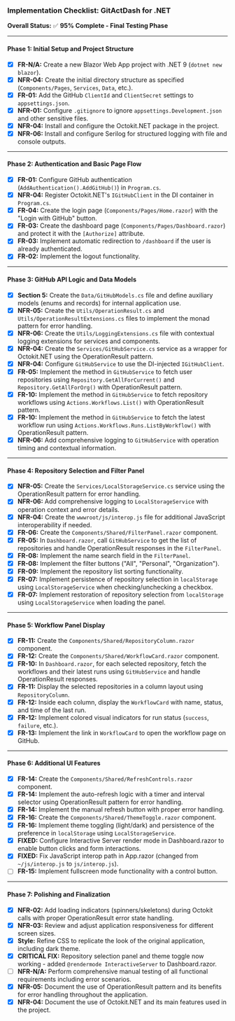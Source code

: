 
### **Implementation Checklist: GitActDash for .NET**

**Overall Status:** ✅ **95% Complete - Final Testing Phase**

---

#### **Phase 1: Initial Setup and Project Structure**
*   [x] **FR-N/A:** Create a new Blazor Web App project with .NET 9 (`dotnet new blazor`).
*   [x] **NFR-04:** Create the initial directory structure as specified (`Components/Pages`, `Services`, `Data`, etc.).
*   [x] **FR-01:** Add the GitHub `ClientId` and `ClientSecret` settings to `appsettings.json`.
*   [x] **NFR-01:** Configure `.gitignore` to ignore `appsettings.Development.json` and other sensitive files.
*   [x] **NFR-04:** Install and configure the Octokit.NET package in the project.
*   [x] **NFR-06:** Install and configure Serilog for structured logging with file and console outputs.

---

#### **Phase 2: Authentication and Basic Page Flow**
*   [x] **FR-01:** Configure GitHub authentication (`AddAuthentication().AddGitHub()`) in `Program.cs`.
*   [x] **NFR-04:** Register Octokit.NET's `IGitHubClient` in the DI container in `Program.cs`.
*   [x] **FR-04:** Create the login page (`Components/Pages/Home.razor`) with the "Login with GitHub" button.
*   [x] **FR-03:** Create the dashboard page (`Components/Pages/Dashboard.razor`) and protect it with the `[Authorize]` attribute.
*   [x] **FR-03:** Implement automatic redirection to `/dashboard` if the user is already authenticated.
*   [x] **FR-02:** Implement the logout functionality.

---

#### **Phase 3: GitHub API Logic and Data Models**
*   [x] **Section 5:** Create the `Data/GitHubModels.cs` file and define auxiliary models (enums and records) for internal application use.
*   [x] **NFR-05:** Create the `Utils/OperationResult.cs` and `Utils/OperationResultExtensions.cs` files to implement the monad pattern for error handling.
*   [x] **NFR-06:** Create the `Utils/LoggingExtensions.cs` file with contextual logging extensions for services and components.
*   [x] **NFR-04:** Create the `Services/GitHubService.cs` service as a wrapper for Octokit.NET using the OperationResult pattern.
*   [x] **NFR-04:** Configure `GitHubService` to use the DI-injected `IGitHubClient`.
*   [x] **FR-05:** Implement the method in `GitHubService` to fetch user repositories using `Repository.GetAllForCurrent()` and `Repository.GetAllForOrg()` with OperationResult pattern.
*   [x] **FR-10:** Implement the method in `GitHubService` to fetch repository workflows using `Actions.Workflows.List()` with OperationResult pattern.
*   [x] **FR-10:** Implement the method in `GitHubService` to fetch the latest workflow run using `Actions.Workflows.Runs.ListByWorkflow()` with OperationResult pattern.
*   [x] **NFR-06:** Add comprehensive logging to `GitHubService` with operation timing and contextual information.

---

#### **Phase 4: Repository Selection and Filter Panel**

*   [x] **NFR-05:** Create the `Services/LocalStorageService.cs` service using the OperationResult pattern for error handling.
*   [x] **NFR-06:** Add comprehensive logging to `LocalStorageService` with operation context and error details.
*   [x] **NFR-04:** Create the `wwwroot/js/interop.js` file for additional JavaScript interoperability if needed.
*   [x] **FR-06:** Create the `Components/Shared/FilterPanel.razor` component.
*   [x] **FR-05:** In `Dashboard.razor`, call `GitHubService` to get the list of repositories and handle OperationResult responses in the `FilterPanel`.
*   [x] **FR-08:** Implement the name search field in the `FilterPanel`.
*   [x] **FR-08:** Implement the filter buttons ("All", "Personal", "Organization").
*   [x] **FR-09:** Implement the repository list sorting functionality.
*   [x] **FR-07:** Implement persistence of repository selection in `localStorage` using `LocalStorageService` when checking/unchecking a checkbox.
*   [x] **FR-07:** Implement restoration of repository selection from `localStorage` using `LocalStorageService` when loading the panel.

---

#### **Phase 5: Workflow Panel Display**
*   [x] **FR-11:** Create the `Components/Shared/RepositoryColumn.razor` component.
*   [x] **FR-12:** Create the `Components/Shared/WorkflowCard.razor` component.
*   [x] **FR-10:** In `Dashboard.razor`, for each selected repository, fetch the workflows and their latest runs using `GitHubService` and handle OperationResult responses.
*   [x] **FR-11:** Display the selected repositories in a column layout using `RepositoryColumn`.
*   [x] **FR-12:** Inside each column, display the `WorkflowCard` with name, status, and time of the last run.
*   [x] **FR-12:** Implement colored visual indicators for run status (`success`, `failure`, etc.).
*   [x] **FR-13:** Implement the link in `WorkflowCard` to open the workflow page on GitHub.

---

#### **Phase 6: Additional UI Features**
*   [x] **FR-14:** Create the `Components/Shared/RefreshControls.razor` component.
*   [x] **FR-14:** Implement the auto-refresh logic with a timer and interval selector using OperationResult pattern for error handling.
*   [x] **FR-14:** Implement the manual refresh button with proper error handling.
*   [x] **FR-16:** Create the `Components/Shared/ThemeToggle.razor` component.
*   [x] **FR-16:** Implement theme toggling (light/dark) and persistence of the preference in `localStorage` using `LocalStorageService`.
*   [x] **FIXED:** Configure Interactive Server render mode in Dashboard.razor to enable button clicks and form interactions.
*   [x] **FIXED:** Fix JavaScript interop path in App.razor (changed from `~/js/interop.js` to `js/interop.js`).
*   [ ] **FR-15:** Implement fullscreen mode functionality with a control button.

---

#### **Phase 7: Polishing and Finalization**
*   [x] **NFR-02:** Add loading indicators (spinners/skeletons) during Octokit calls with proper OperationResult error state handling.
*   [x] **NFR-03:** Review and adjust application responsiveness for different screen sizes.
*   [x] **Style:** Refine CSS to replicate the look of the original application, including dark theme.
*   [x] **CRITICAL FIX:** Repository selection panel and theme toggle now working - added `@rendermode InteractiveServer` to Dashboard.razor.
*   [ ] **NFR-N/A:** Perform comprehensive manual testing of all functional requirements including error scenarios.
*   [x] **NFR-05:** Document the use of OperationResult pattern and its benefits for error handling throughout the application.
*   [x] **NFR-04:** Document the use of Octokit.NET and its main features used in the project.